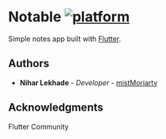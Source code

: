 # Notable  [![platform](https://img.shields.io/badge/platform-android%20%7C%20ios-blue)]() 

Simple notes app built with [Flutter](https://flutter.dev).

## Authors

* **Nihar Lekhade** - *Developer* - [mistMoriarty](https://github.com/coffeekillsbugs)

## Acknowledgments

Flutter Community